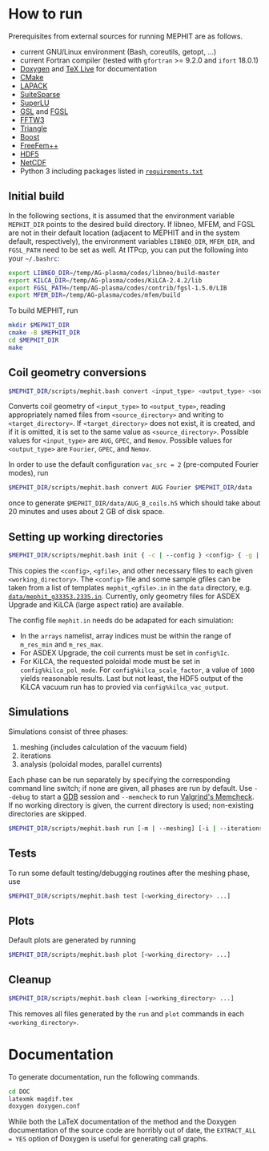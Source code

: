# How to run

Prerequisites from external sources for running MEPHIT are as follows.

- current GNU/Linux environment (Bash, coreutils, getopt, ...)
- current Fortran compiler (tested with `gfortran` >= 9.2.0 and `ifort` 18.0.1)
- [Doxygen](https://doxygen.nl/) and [TeX Live](https://www.tug.org/texlive/) for documentation
- [CMake](https://cmake.org/)
- [LAPACK](https://www.netlib.org/lapack/)
- [SuiteSparse](https://github.com/DrTimothyAldenDavis/SuiteSparse)
- [SuperLU](https://github.com/xiaoyeli/superlu)
- [GSL](https://www.gnu.org/software/gsl/) and [FGSL](https://github.com/reinh-bader/fgsl)
- [FFTW3](http://fftw.org/)
- [Triangle](https://www.cs.cmu.edu/~quake/triangle.html)
- [Boost](https://www.boost.org/)
- [FreeFem++](https://github.com/FreeFem/FreeFem-sources)
- [HDF5](https://www.hdfgroup.org/downloads/hdf5)
- [NetCDF](https://github.com/Unidata/netcdf-fortran)
- Python 3 including packages listed in [`requirements.txt`](requirements.txt)

## Initial build

In the following sections, it is assumed that the environment variable `MEPHIT_DIR` points to the desired build directory. If libneo, MFEM, and FGSL are not in their default location (adjacent to MEPHIT and in the system default, respectively), the environment variables `LIBNEO_DIR`, `MFEM_DIR`, and `FGSL_PATH` need to be set as well. At ITPcp, you can put the following into your `~/.bashrc`:

```bash
export LIBNEO_DIR=/temp/AG-plasma/codes/libneo/build-master
export KILCA_DIR=/temp/AG-plasma/codes/KiLCA-2.4.2/lib
export FGSL_PATH=/temp/AG-plasma/codes/contrib/fgsl-1.5.0/LIB
export MFEM_DIR=/temp/AG-plasma/codes/mfem/build
```

To build MEPHIT, run

```bash
mkdir $MEPHIT_DIR
cmake -B $MEPHIT_DIR
cd $MEPHIT_DIR
make
```

## Coil geometry conversions

```bash
$MEPHIT_DIR/scripts/mephit.bash convert <input_type> <output_type> <source_directory> [<target_directory>]
```

Converts coil geometry of `<input_type>` to `<output_type>`, reading appropriately named files from `<source_directory>` and writing to `<target_directory>`. If `<target_directory>` does not exist, it is created, and if it is omitted, it is set to the same value as `<source_directory>`. Possible values for `<input_type>` are `AUG`, `GPEC`, and `Nemov`. Possible values for `<output_type>` are `Fourier`, `GPEC`, and `Nemov`.

In order to use the default configuration `vac_src = 2` (pre-computed Fourier modes), run

```bash
$MEPHIT_DIR/scripts/mephit.bash convert AUG Fourier $MEPHIT_DIR/data
```

once to generate `$MEPHIT_DIR/data/AUG_B_coils.h5` which should take about 20 minutes and uses about 2 GB of disk space.

## Setting up working directories

```bash
$MEPHIT_DIR/scripts/mephit.bash init { -c | --config } <config> { -g | --g-eqdsk } <gfile> { -t | --type } { asdex | kilca } <working_directory> ...
```

This copies the `<config>`, `<gfile>`, and other necessary files to each given `<working_directory>`. The `<config>` file and some sample gfiles can be taken from a list of templates `mephit_<gfile>.in` in the `data` directory, e.g. [`data/mephit_g33353.2335.in`](data/mephit_g33353.2335.in). Currently, only geometry files for ASDEX Upgrade and KiLCA (large aspect ratio) are available.

The config file `mephit.in` needs do be adapated for each simulation:

- In the `arrays` namelist, array indices must be within the range of `m_res_min` and `m_res_max`.
- For ASDEX Upgrade, the coil currents must be set in `config%Ic`.
- For KiLCA, the requested poloidal mode must be set in `config%kilca_pol_mode`. For `config%kilca_scale_factor`, a value of `1000` yields reasonable results. Last but not least, the HDF5 output of the KiLCA vacuum run has to provied via `config%kilca_vac_output`.

## Simulations

Simulations consist of three phases:

1. meshing (includes calculation of the vacuum field)
2. iterations
3. analysis (poloidal modes, parallel currents)

Each phase can be run separately by specifying the corresponding command line switch; if none are given, all phases are run by default. Use `--debug` to start a [GDB](https://www.gnu.org/software/gdb) session and `--memcheck` to run [Valgrind's Memcheck](https://valgrind.org/info/tools.html#memcheck). If no working directory is given, the current directory is used; non-existing directories are skipped.

```bash
$MEPHIT_DIR/scripts/mephit.bash run [-m | --meshing] [-i | --iterations] [-a | --analysis] [--debug | --memcheck] [<working_directory> ...]
```

## Tests

To run some default testing/debugging routines after the meshing phase, use

```bash
$MEPHIT_DIR/scripts/mephit.bash test [<working_directory> ...]
```

## Plots

Default plots are generated by running

```bash
$MEPHIT_DIR/scripts/mephit.bash plot [<working_directory> ...]
```

## Cleanup

```bash
$MEPHIT_DIR/scripts/mephit.bash clean [<working_directory> ...]
```

This removes all files generated by the `run` and `plot` commands in each `<working_directory>`.

# Documentation

To generate documentation, run the following commands.

```bash
cd DOC
latexmk magdif.tex
doxygen doxygen.conf
```

While both the LaTeX documentation of the method and the Doxygen documentation of the source code are horribly out of date, the `EXTRACT_ALL = YES` option of Doxygen is useful for generating call graphs.
